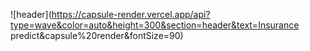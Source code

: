 ![header](https://capsule-render.vercel.app/api?type=wave&color=auto&height=300&section=header&text=Insurance predict&capsule%20render&fontSize=90)
